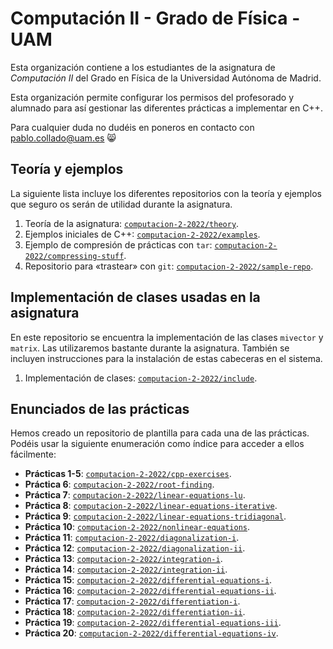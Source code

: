# Computación II - Grado de Física - UAM
Esta organización contiene a los estudiantes de la asignatura de
*Computación II* del Grado en Física de la Universidad Autónoma
de Madrid.

Esta organización permite configurar los permisos del profesorado
y alumnado para así gestionar las diferentes prácticas a implementar
en C++.

Para cualquier duda no dudéis en poneros en contacto con <pablo.collado@uam.es> :smile_cat:

## Teoría y ejemplos
La siguiente lista incluye los diferentes repositorios con la teoría y ejemplos que seguro os
serán de utilidad durante la asignatura.

1. Teoría de la asignatura: [`computacion-2-2022/theory`](https://github.com/computacion-2-2022/theory).
2. Ejemplos iniciales de C++: [`computacion-2-2022/examples`](https://github.com/computacion-2-2022/examples).
3. Ejemplo de compresión de prácticas con `tar`: [`computacion-2-2022/compressing-stuff`](https://github.com/computacion-2-2022/compressing-stuff).
4. Repositorio para «trastear» con `git`: [`computacion-2-2022/sample-repo`](https://github.com/computacion-2-2022/sample-repo).

## Implementación de clases usadas en la asignatura
En este repositorio se encuentra la implementación de las clases `mivector` y `matrix`. Las utilizaremos
bastante durante la asignatura. También se incluyen instrucciones para la instalación de estas cabeceras
en el sistema.

1. Implementación de  clases: [`computacion-2-2022/include`](https://github.com/computacion-2-2022/include).

## Enunciados de las prácticas
Hemos creado un repositorio de plantilla para cada una de las prácticas. Podéis usar la siguiente enumeración como
índice para acceder a ellos fácilmente:

- **Prácticas 1-5**: [`computacion-2-2022/cpp-exercises`](https://github.com/computacion-2-2022/cpp-exercises).
- **Práctica 6**:    [`computacion-2-2022/root-finding`](https://github.com/computacion-2-2022/root-finding).
- **Práctica 7**:    [`computacion-2-2022/linear-equations-lu`](https://github.com/computacion-2-2022/linear-equations-lu).
- **Práctica 8**:    [`computacion-2-2022/linear-equations-iterative`](https://github.com/computacion-2-2022/linear-equations-iterative).
- **Práctica 9**:    [`computacion-2-2022/linear-equations-tridiagonal`](https://github.com/computacion-2-2022/linear-equations-tridiagonal).
- **Práctica 10**:   [`computacion-2-2022/nonlinear-equations`](https://github.com/computacion-2-2022/nonlinear-equations).
- **Práctica 11**:   [`computacion-2-2022/diagonalization-i`](https://github.com/computacion-2-2022/diagonalization-i).
- **Práctica 12**:   [`computacion-2-2022/diagonalization-ii`](https://github.com/computacion-2-2022/diagonalization-ii).
- **Práctica 13**:   [`computacion-2-2022/integration-i`](https://github.com/computacion-2-2022/integration-i).
- **Práctica 14**:   [`computacion-2-2022/integration-ii`](https://github.com/computacion-2-2022/integration-ii).
- **Práctica 15**:   [`computacion-2-2022/differential-equations-i`](https://github.com/computacion-2-2022/differential-equations-i).
- **Práctica 16**:   [`computacion-2-2022/differential-equations-ii`](https://github.com/computacion-2-2022/differential-equations-ii).
- **Práctica 17**:   [`computacion-2-2022/differentiation-i`](https://github.com/computacion-2-2022/differentiation-i).
- **Práctica 18**:   [`computacion-2-2022/differentiation-ii`](https://github.com/computacion-2-2022/differentiation-ii).
- **Práctica 19**:   [`computacion-2-2022/differential-equations-iii`](https://github.com/computacion-2-2022/differential-equations-iii).
- **Práctica 20**:   [`computacion-2-2022/differential-equations-iv`](https://github.com/computacion-2-2022/differential-equations-iv).
